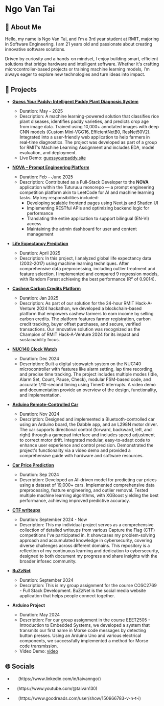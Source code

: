 # Ngo Van Tai

## 💫 About Me

Hello, my name is Ngo Van Tai, and I'm a 3rd year student at RMIT, majoring in Software Engineering. I am 21 years old and passionate about creating innovative software solutions.

Driven by curiosity and a hands-on mindset, I enjoy building smart, efficient solutions that bridge hardware and intelligent software. Whether it's crafting microcontroller-based projects or training machine learning models, I’m always eager to explore new technologies and turn ideas into impact.

## 🎯 Projects

- **[Guess Your Paddy: Intelligent Paddy Plant Diagnosis System](https://github.com/TaiVanNgo/COSC2753-machine-learning-assignment-2)**
  - Duration: May - 2025
  - Description: A machine learning-powered solution that classifies rice plant diseases, identifies paddy varieties, and predicts crop age from image data. Trained using 10,000+ annotated images with deep CNN models (Custom Mini-VGG16, EfficientNetB0, ResNet50V2). Integrated into a user-friendly web application to help farmers in real-time diagnostics. The project was developed as part of a group for RMIT’s Machine Learning Assignment and includes EDA, model evaluation, and deployment.
  - Live Demo: [guessyourpaddy.site](http://guessyourpaddy.site/)

- **[NOVA – Prompt Engineering Platform](https://github.com/tutur3u/platform/tree/main/apps/nova)**
  - Duration: Feb – June 2025
  - Description: Contributed as a Full-Stack Developer to the **NOVA** application within the Tuturuuu monorepo — a prompt engineering competition platform akin to LeetCode for AI and machine learning tasks. My key responsibilities included:
    - Developing scalable frontend pages using Next.js and Shadcn UI
    - Implementing RESTful APIs and optimizing backend logic for performance
    - Translating the entire application to support bilingual (EN-VI) access
    - Maintaining the admin dashboard for user and content management

- **[Life Expectancy Prediction](https://github.com/TaiVanNgo/life-expectancy-prediction)**
  - Duration: April 2025
  - Description: In this project, I analyzed global life expectancy data (2002-2017) using machine learning techniques. After comprehensive data preprocessing, including outlier treatment and feature selection, I implemented and compared 9 regression models, with Random Forest achieving the best performance (R² of 0.9014).

- **[Cashew Carbon Credits Platform](https://github.com/TaiVanNgo/yourSDGSolver)**
  - Duration: Jan 2025
  - Description: As part of our solution for the 24-hour RMIT Hack-A-Venture 2024 hackathon, we developed a blockchain-based platform that empowers cashew farmers to earn income by selling carbon credits. The platform features farmer registration, carbon credit tracking, buyer offset purchases, and secure, verified transactions. Our innovative solution was recognized as the Champion of RMIT Hack-A-Venture 2024 for its impact and sustainability focus.

- **[NUC140 Clock Watch](https://github.com/TaiVanNgo/Clock-Watch-NUC140)**
  - Duration: Dec 2024
  - Description: Built a digital stopwatch system on the NUC140 microcontroller with features like alarm setting, lap time recording, and precise time tracking. The project includes multiple modes (Idle, Alarm Set, Count, Pause, Check), modular FSM-based code, and accurate 1/10-second timing using Timer0 interrupts. A video demo and documentation provide an overview of the design, functionality, and implementation.
  
- **[Arduino Remote-Controlled Car](https://github.com/TaiVanNgo/remote-controlled-car)**
  - Duration: Nov 2024
  - Description: Designed and implemented a Bluetooth-controlled car using an Arduino board, the Dabble app, and an L298N motor driver. The car supports directional control (forward, backward, left, and right) through a gamepad interface and includes speed adjustment to correct motor drift. Integrated modular, easy-to-adapt code to enhance user experience and control precision. Demonstrated the project's functionality via a video demo and provided a comprehensive guide with hardware and software resources.

- **[Car Price Prediction](https://github.com/TaiVanNgo/Car-Price-Prediction)**
  - Duration: Sep 2024
  - Description: Developed an AI-driven model for predicting car prices using a dataset of 19,000+ cars. Implemented comprehensive data preprocessing, feature engineering, and outlier removal. Tested multiple machine learning algorithms, with XGBoost yielding the best performance, achieving improved predictive accuracy.

- **[CTF writeups](https://github.com/TaiVanNgo/CTF-Write-up)**

  - Duration: September 2024 - Now
  - Description: This my individual project serves as a comprehensive collection of detailed writeups from various Capture the Flag (CTF) competitions I've participated in. It showcases my problem-solving approach and accumulated knowledge in cybersecurity, covering diverse challenges across different domains. This repository is a reflection of my continuous learning and dedication to cybersecurity, designed to both document my progress and share insights with the broader infosec community.

- **[BuZzNet](https://github.com/lluciiiia/COSC2769_Full_Stack_Development_Group_Assignment)**

  - Duration: September 2024
  - Description: This is my group assignment for the course COSC2769 - Full Stack Development. BuZzNet is the social media website application that helps people connect together.

- **Arduino Project**
  - Duration: May 2024
  - Description: For our group assignment in the course EEET2505 - Introduction to Embedded Systems, we developed a system that transmits our first name in Morse code messages by detecting button presses. Using an Arduino Uno and various electrical components, we successfully implemented a method for Morse code transmission.
  - Video Demo: [video](https://www.youtube.com/watch?v=jVnXqrdLF7U)

## 🌐 Socials

- <p><a href="www.linkedin.com/in/taivanngo" target="_blank"><img src="https://skillicons.dev/icons?i=linkedin" width="15px" /></a> (https://www.linkedin.com/in/taivanngo/)</p>
- <p><a href="https://www.youtube.com/@taivan130" target="_blank"><img src="https://upload.wikimedia.org/wikipedia/commons/thumb/4/42/YouTube_icon_%282013-2017%29.png/512px-YouTube_icon_%282013-2017%29.png" width="15px" /></a>(https://www.youtube.com/@taivan130)</p>
- <p><a href="https://www.goodreads.com/user/show/150966783-v-n-t-i" target="_blank"><img src="https://img.icons8.com/ios-filled/50/000000/goodreads.png" width="15px" /></a> (https://www.goodreads.com/user/show/150966783-v-n-t-i)</p>
